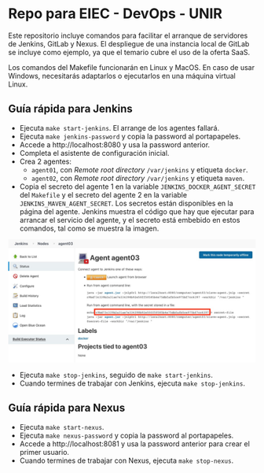 # Repo para EIEC - DevOps - UNIR

Este repositorio incluye comandos para facilitar el arranque de servidores de Jenkins, GitLab y Nexus. El despliegue de una instancia local de GitLab se incluye como ejemplo, ya que el temario cubre el uso de la oferta SaaS.

Los comandos del Makefile funcionarán en Linux y MacOS. En caso de usar Windows, necesitarás adaptarlos o ejecutarlos en una máquina virtual Linux.

## Guía rápida para Jenkins

- Ejecuta `make start-jenkins`. El arrange de los agentes fallará.
- Ejecuta `make jenkins-password` y copia la password al portapapeles.
- Accede a http://localhost:8080 y usa la password anterior.
- Completa el asistente de configuración inicial.
- Crea 2 agentes:
  - `agent01`, con _Remote root directory_ `/var/jenkins` y etiqueta `docker`.
  - `agent02`, con _Remote root directory_ `/var/jenkins` y etiqueta `maven`.
- Copia el secreto del agente 1 en la variable `JENKINS_DOCKER_AGENT_SECRET` del `Makefile` y el secreto del agente 2 en la variable `JENKINS_MAVEN_AGENT_SECRET`. Los secretos están disponibles en la página del agente. Jenkins muestra el código que hay que ejecutar para arrancar el servicio del agente, y el secreto está embebido en estos comandos, tal como se muestra la imagen.

![agent-secret](/assets/agent-secret.jpg)

- Ejecuta `make stop-jenkins`, seguido de `make start-jenkins`.
- Cuando termines de trabajar con Jenkins, ejecuta `make stop-jenkins`.


## Guía rápida para Nexus

- Ejecuta `make start-nexus`.
- Ejecuta `make nexus-password` y copia la password al portapapeles.
- Accede a http://localhost:8081 y usa la password anterior para crear el primer usuario.
- Cuando termines de trabajar con Nexus, ejecuta `make stop-nexus`.
